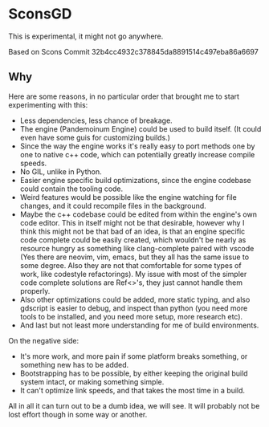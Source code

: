 # SconsGD

This is experimental, it might not go anywhere.

Based on Scons Commit 32b4cc4932c378845da8891514c497eba86a6697

## Why

Here are some reasons, in no particular order that brought me to start experimenting with this:

- Less dependencies, less chance of breakage.
- The engine (Pandemoinum Engine) could be used to build itself. (It could even have some guis for customizing builds.)
- Since the way the engine works it's really easy to port methods one by one to native c++ code, which can potentially greatly increase compile speeds.
- No GIL, unlike in Python.
- Easier engine specific build optimizations, since the engine codebase could contain the tooling code.
- Weird features would be possible like the engine watching for file changes, and it could recompile files in the background.
- Maybe the c++ codebase could be edited from within the engine's own code editor. This in itself might not be that desirable, however why I think this might not be that bad of an idea, is that an engine specific code complete could be easily created, which wouldn't be nearly as resource hungry as something like clang-complete paired with vscode (Yes there are neovim, vim, emacs, but they all has the same issue to some degree. Also they are not that comfortable for some types of work, like codestyle refactorings). My issue with most of the simpler code complete solutions are Ref<>'s, they just cannot handle them properly.
- Also other optimizations could be added, more static typing, and also gdscript is easier to debug, and inspect than python (you need more tools to be installed, and you need more setup, more research etc).
- And last but not least more understanding for me of build environments.

On the negative side:

- It's more work, and more pain if some platform breaks something, or something new has to be added.
- Bootstrapping has to be possible, by either keeping the original build system intact, or making something simple.
- It can't optimize link speeds, and that takes the most time in a build.

All in all it can turn out to be a dumb idea, we will see. It will probably not be lost effort though in some way or another.
